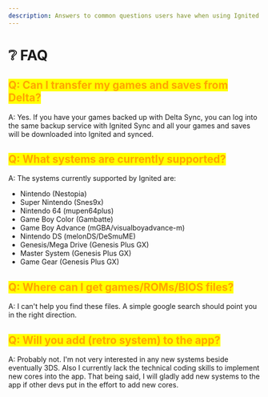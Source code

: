 ```yaml
---
description: Answers to common questions users have when using Ignited.
---
```


# ❔ FAQ

## <mark style="color:orange;">Q: Can I transfer my games and saves from Delta?</mark>

A: Yes. If you have your games backed up with Delta Sync, you can log into the same backup service with Ignited Sync and all your games and saves will be downloaded into Ignited and synced.

## <mark style="color:orange;">Q: What systems are currently supported?</mark>

A: The systems currently supported by Ignited are:

* Nintendo (Nestopia)
* Super Nintendo (Snes9x)
* Nintendo 64 (mupen64plus)
* Game Boy Color (Gambatte)
* Game Boy Advance (mGBA/visualboyadvance-m)
* Nintendo DS (melonDS/DeSmuME)
* Genesis/Mega Drive (Genesis Plus GX)
* Master System (Genesis Plus GX)
* Game Gear (Genesis Plus GX)

## <mark style="color:orange;">Q: Where can I get games/ROMs/BIOS files?</mark>

A: I can't help you find these files. A simple google search should point you in the right direction.

## <mark style="color:orange;">Q: Will you add (retro system) to the app?</mark>

A: Probably not. I'm not very interested in any new systems beside eventually 3DS. Also I currently lack the technical coding skills to implement new cores into the app. That being said, I will gladly add new systems to the app if other devs put in the effort to add new cores.

